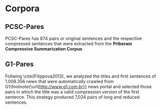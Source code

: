 
# Corpora

## PCSC-Pares

PCSC-Pares has 874 pairs or original sentences and the respective compressed sentences that were extracted from the **Priberam Compressive Summarization Corpus**


## G1-Pares

Follwing  \cite{Filippova2013}, we analyzed the titles and first sentences of 1.008.356 news that were automatically crawled from G1\footnote{\url{http://www.g1.com.br}} news portal and selected those pairs in which the title was a valid compression version of the first sentence. This strategy produced 7,024 pairs of long and reduced sentences.
